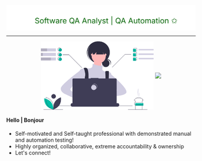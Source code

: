 <div align="center" >
  <img align="center" src="https://github.com/nnuch/nnuch/blob/main/test.svg/">
</div>

-----

<div id="header" align="center" >
  <a href="https://nnuch.github.io/nph20/" target="_blank" rel="noopener noreferrer"><img align="center"  src="https://raw.githubusercontent.com/nnuch/nph20/7d442d1a04f36c27a3123b97d73dd42e6c231f9b/images/undraw_dev_focus_b9xo.svg" width="300"/></a>
  <a href="https://github.com/anuraghazra/github-readme-stats">
  <img align="center" src="https://github-readme-stats.vercel.app/api/top-langs/?username=nnuch&hide_progress=true&layout=compact&bg_color=f8f8ff&langs_count=10" /></a>
  
</div>


#### Hello | Bonjour 
- Self-motivated and Self-taught professional with demonstrated manual and automation testing!
- Highly organized, collaborative, extreme accountability & ownership
- Let's connect!

